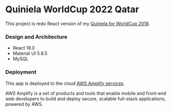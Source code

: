 # Quiniela WorldCup 2022 Qatar

This project is redo React version of my [Quiniela for WorldCup 2018](https://github.com/vktrgama/quiniela).

### Design and Architecture

- React 18.0
- Material UI 5.8.5
- MySQL

### Deployment

This app is deployed to the cloud [AWS Amplify services](https://aws.amazon.com/amplify/?trk=41731cf6-f5eb-4611-81ef-f2914ec706b5&sc_channel=ps&sc_campaign=acquisition&sc_medium=GC-PMM|PS-GO|Brand|All|PA|Mobile%20Services|Amplify|US|EN|Text|PMO22-13306&s_kwcid=AL!4422!3!588971138365!e!!g!!aws%20amplify&ef_id=CjwKCAjw5NqVBhAjEiwAeCa97dcJNcTvjLCvshBqW7qRQhlsYf_plqNwOE3Z2qLndwWj_nJkSY89vBoCesEQAvD_BwE:G:s&s_kwcid=AL!4422!3!588971138365!e!!g!!aws%20amplify).

 AWS Amplify is a set of products and tools that enable mobile and front-end web developers to build and deploy secure, scalable full-stack applications, powered by AWS.


